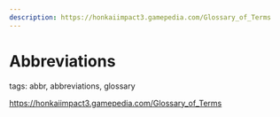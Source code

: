 ```yaml
---
description: https://honkaiimpact3.gamepedia.com/Glossary_of_Terms
---
```

# Abbreviations
tags: abbr, abbreviations, glossary

https://honkaiimpact3.gamepedia.com/Glossary_of_Terms